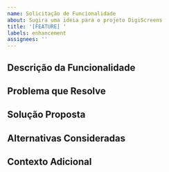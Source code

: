 ```yaml
---
name: Solicitação de Funcionalidade
about: Sugira uma ideia para o projeto DigiScreens
title: '[FEATURE] '
labels: enhancement
assignees: ''
---
```


## Descrição da Funcionalidade
<!-- Uma descrição clara e concisa do que você gostaria de ver implementado -->

## Problema que Resolve
<!-- Descreva o problema que esta funcionalidade resolveria -->

## Solução Proposta
<!-- Descreva a solução que você gostaria -->

## Alternativas Consideradas
<!-- Descreva alternativas que você considerou -->

## Contexto Adicional
<!-- Adicione qualquer outro contexto, mockups ou screenshots sobre a solicitação de funcionalidade aqui -->
